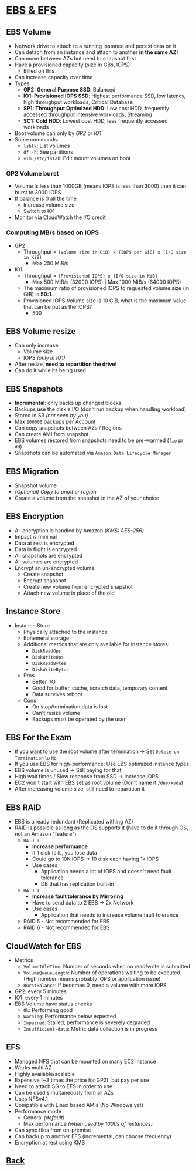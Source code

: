 # [EBS & EFS](../README.md)

## EBS Volume

* Network drive to attach to a running instance and persist data on it
* Can detach from an instance and attach to another __in the same AZ!__
* Can move between AZs but need to snapshot first
* Have a provisioned capacity (size in GBs, IOPS)
	* Billed on this
* Can increase capacity over time
* Types
	* __GP2: General Purpose SSD__: Balanced
	* __IO1: Provisioned IOPS SSD__: Highest performance SSD, low latency, high throughput workloads, Critical Database
	* __SP1: Throughput Optimized HDD__: Low cost HDD, frequently accessed throughput intensive workloads, Streaming
	* __SC1: Cold HDD__: Lowest cost HDD, less frequently accessed workloads
* Boot volume can only by _GP2_ or _IO1_
* Some commands:
	* `lsblk`: List volumes
	* `df -h`: See partitions
	* `vim /etc/fstab`: Edit mount volumes on boot

### GP2 Volume burst

* Volume is less than 1000GB (means IOPS is less than 3000) then it can burst to 3000 IOPS
* If balance is 0 all the time
	* Increase volume size
	* Switch to IO1
* Monitor via CloudWatch the I/O credit

### Computing MB/s based on IOPS

* GP2
	* Throughput = `(Volume size in GiB) x (IOPS per GiB) x (I/O size in KiB)`
		* Max 250  MiB/s
* IO1
	* Throughput = `(Provisioned IOPS) x (I/O size in KiB)`
		* Max 500 MiB/s (32000 IOPS) | Max 1000 MiB/s (64000 IOPS)
	* The maximum ratio of provisioned IOPS to requested volume size (in GiB) is __50:1__.
	* Provisioned IOPS Volume size is 10 GiB, what is the maximum value that can be put as the IOPS?
		* 500

## EBS Volume resize

* Can only increase
	* Volume size
	* IOPS _(only in IO1)_
* After resize, __need to repartition the drive!__
* Can do it while its being used

## EBS Snapshots

* __Incremental__: only backs up changed blocks
* Backups use the disk's I/O (don't run backup when handling workload)
* Stored in S3 _(not seen by you)_
* Max `100000` backups per Account
* Can copy snapshots between AZs / Regions
* Can create AMI from snapshot
* EBS volumes restored from snapshots need to be pre-warmed (`fio` pr `dd`)
* Snapshots can be automated via `Amazon Data Lifecycle Manager`

## EBS Migration

* Snapshot volume
* _(Optional) Copy to another region_
* Create a volume from the snapshot in the AZ of your choice

## EBS Encryption

* All encryption is handled by Amazon _(KMS: AES-256)_
* Impact is minimal
* Data at rest is encrypted
* Data in flight is encrypted
* All snapshots are encrypted
* All volumes are encrypted
* Encrypt an un-encrypted volume
	* Create snapshot
	* Encrypt snapshot
	* Create new volume from encrypted snapshot
	* Attach new volume in place of the old

## Instance Store

* Instance Store
	* Physically attached to the instance
	* Ephemeral storage
	* Additional metrics that are only available for instance stores:
		* `DiskReadOps`
		* `DiskWriteOps`
		* `DiskReadBytes`
		* `DiskWriteBytes`
	* Pros
		* Better I/O
		* Good for buffer, cache, scratch data, temporary content
		* Data survives reboot
	* Cons
		* On stop/termination data is lost
		* Can't resize volume
		* Backups must be operated by the user

## EBS For the Exam

* If you want to use the root volume after termination -> Set `Delete on Termination` to `No`
* If you use EBS for high-performance: Use EBS optimized instance types
* EBS volume is unused -> Still paying for that
* High wait times / Slow response from SSD -> increase IOPS 
* EC2 won't start with EBS set as root volume (Don't name it `/dev/xvda`)
* After increasing volume size, still need to repartition it

## EBS RAID

* EBS is already redundant (Replicated withing AZ)
* RAID is possible as long as the OS supports it (have to do it through OS, not an Amazon "feature")
	* `RAID 0`
		* __Increase performance__
		* If 1 disk fails, you lose data
		* Could go to 10K IOPS -> 10 disk each having 1k IOPS
		* Use cases
			* Application needs a lot of IOPS and doesn't need fault tolerance
			* DB that has replication built-in
	* `RAID 1`
		* __Increase fault tolerance by Mirroring__
		* Have to send data to 2 EBS -> 2x Network
		* Use cases
			* Application that needs to increase volume fault tolerance
	* RAID 5 - Not recommended for EBS 
	* RAID 6 - Not recommended for EBS 

## CloudWatch for EBS

* Metrics
	* `VolumeIdleTime`: Number of seconds when no read/write is submitted
	* `VolumeQueueLength`: Number of operations waiting to be executed. (High number means probably IOPS or application issue)
	* `BurstBalance`: If becomes 0, need a volume with more IOPS
* GP2: every 5 minutes
* IO1: every 1 minutes
* EBS Volume have status checks
	* `Ok`: Performing good
	* `Warning`: Performance below expected
	* `Impaired`: Stalled, performance is severely degraded
	* `Insufficient-data`: Metric data collection is in progress

## EFS

* Managed NFS that can be mounted on many EC2 instance
* Works multi AZ
* Highly available/scalable
* Expensive (~3 times the price for GP2), but pay per use
* Need to attach SG to EFS in order to use
* Can be used simultaneously from all AZs
* Uses NFSv4.1
* Compatible with Linux based AMIs (No Windows yet)
* Performance mode
	* General _(default)_
	* Max performance _(when used by 1000s of instances)_
* Can sync files from on-premise
* Can backup to another EFS (incremental, can choose frequency)
* Encryption at rest using KMS

## [Back](../README.md)